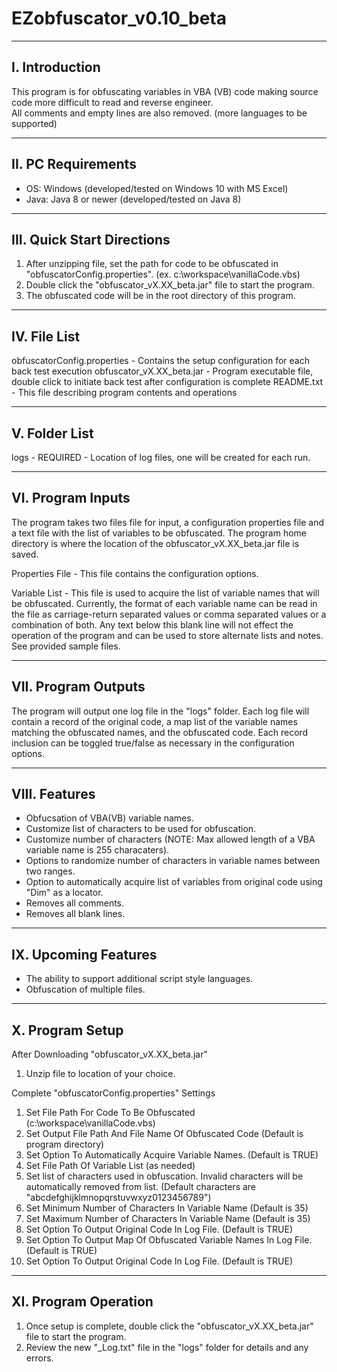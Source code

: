 # EZobfuscator_v0.10_beta

------------
I. Introduction
------------
This program is for obfuscating variables in VBA (VB) code making source code more difficult to read and reverse engineer.  
All comments and empty lines are also removed.  (more languages to be supported)

------------
II. PC Requirements
------------
- OS: Windows (developed/tested on Windows 10 with MS Excel)
- Java: Java 8 or newer  (developed/tested on Java 8)
	
------------
III. Quick Start Directions
------------
1. After unzipping file, set the path for code to be obfuscated in "obfuscatorConfig.properties". (ex. c:\workspace\vanillaCode.vbs)
2. Double click the "obfuscator_vX.XX_beta.jar" file to start the program.
3. The obfuscated code will be in the root directory of this program.

------------
IV. File List
------------
obfuscatorConfig.properties	- Contains the setup configuration for each back test execution
obfuscator_vX.XX_beta.jar	- Program executable file, double click to initiate back test after configuration is complete
README.txt			- This file describing program contents and operations

-------------
V. Folder List
-------------
logs				- REQUIRED - Location of log files, one will be created for each run.

-------------
VI. Program Inputs
-------------
The program takes two files file for input, a configuration properties file and a text file with the list of variables to be obfuscated. 
The program home directory is where the location of the obfuscator_vX.XX_beta.jar file is saved.

Properties File - This file contains the configuration options.

Variable List - This file is used to acquire the list of variable names that will be obfuscated.  Currently, the format of each variable name can be
read in the file as carriage-return separated values or comma separated values or a combination of both. Any text below this blank line will not effect the operation of the program
and can be used to store alternate lists and notes. See provided sample files.

-------------
VII. Program Outputs
-------------
The program will output one log file in the "logs" folder.  Each log file will contain a record of the original code, a map list of the variable names matching the obfuscated names, and the obfuscated code.
Each record inclusion can be toggled true/false as necessary in the configuration options.  

-------------
VIII. Features
-------------
- Obfucsation of VBA(VB) variable names.
- Customize list of characters to be used for obfuscation.
- Customize number of characters (NOTE: Max allowed length of a VBA variable name is 255 characaters).
- Options to randomize number of characters in variable names between two ranges.
- Option to automatically acquire list of variables from original code using "Dim" as a locator.
- Removes all comments.
- Removes all blank lines.

-------------
IX. Upcoming Features
-------------
- The ability to support additional script style languages.
- Obfuscation of multiple files.

-------------
X. Program Setup
-------------
After Downloading "obfuscator_vX.XX_beta.jar"
1. Unzip file to location of your choice.

Complete "obfuscatorConfig.properties" Settings
1. Set File Path For Code To Be Obfuscated (c:\workspace\vanillaCode.vbs)
2. Set Output File Path And File Name Of Obfuscated Code (Default is program directory)
3. Set Option To Automatically Acquire Variable Names. (Default is TRUE)
4. Set File Path Of Variable List (as needed)
5. Set list of characters used in obfuscation. Invalid characters will be automatically removed from list. 
   (Default characters are "abcdefghijklmnopqrstuvwxyz0123456789")
6. Set Minimum Number of Characters In Variable Name (Default is 35)
7. Set Maximum Number of Characters In Variable Name (Default is 35)
8. Set Option To Output Original Code In Log File. (Default is TRUE)
9. Set Option To Output Map Of Obfuscated Variable Names In Log File. (Default is TRUE)
10. Set Option To Output Original Code In Log File. (Default is TRUE)

-------------
XI. Program Operation
-------------
1. Once setup is complete, double click the "obfuscator_vX.XX_beta.jar" file to start the program.
2. Review the new "_Log.txt" file in the "logs" folder for details and any errors.
